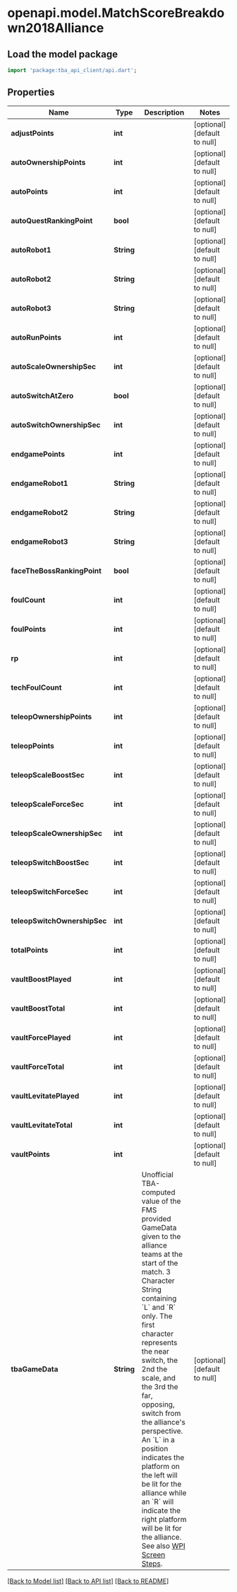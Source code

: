 # openapi.model.MatchScoreBreakdown2018Alliance

## Load the model package

```dart
import 'package:tba_api_client/api.dart';
```

## Properties

| Name                         | Type       | Description                                                                                                                                                                                                                                                                                                                                                                                                                                                                                                                                                                                                                                             | Notes                       |
| ---------------------------- | ---------- | ------------------------------------------------------------------------------------------------------------------------------------------------------------------------------------------------------------------------------------------------------------------------------------------------------------------------------------------------------------------------------------------------------------------------------------------------------------------------------------------------------------------------------------------------------------------------------------------------------------------------------------------------------- | --------------------------- |
| **adjustPoints**             | **int**    |                                                                                                                                                                                                                                                                                                                                                                                                                                                                                                                                                                                                                                                         | [optional][default to null] |
| **autoOwnershipPoints**      | **int**    |                                                                                                                                                                                                                                                                                                                                                                                                                                                                                                                                                                                                                                                         | [optional][default to null] |
| **autoPoints**               | **int**    |                                                                                                                                                                                                                                                                                                                                                                                                                                                                                                                                                                                                                                                         | [optional][default to null] |
| **autoQuestRankingPoint**    | **bool**   |                                                                                                                                                                                                                                                                                                                                                                                                                                                                                                                                                                                                                                                         | [optional][default to null] |
| **autoRobot1**               | **String** |                                                                                                                                                                                                                                                                                                                                                                                                                                                                                                                                                                                                                                                         | [optional][default to null] |
| **autoRobot2**               | **String** |                                                                                                                                                                                                                                                                                                                                                                                                                                                                                                                                                                                                                                                         | [optional][default to null] |
| **autoRobot3**               | **String** |                                                                                                                                                                                                                                                                                                                                                                                                                                                                                                                                                                                                                                                         | [optional][default to null] |
| **autoRunPoints**            | **int**    |                                                                                                                                                                                                                                                                                                                                                                                                                                                                                                                                                                                                                                                         | [optional][default to null] |
| **autoScaleOwnershipSec**    | **int**    |                                                                                                                                                                                                                                                                                                                                                                                                                                                                                                                                                                                                                                                         | [optional][default to null] |
| **autoSwitchAtZero**         | **bool**   |                                                                                                                                                                                                                                                                                                                                                                                                                                                                                                                                                                                                                                                         | [optional][default to null] |
| **autoSwitchOwnershipSec**   | **int**    |                                                                                                                                                                                                                                                                                                                                                                                                                                                                                                                                                                                                                                                         | [optional][default to null] |
| **endgamePoints**            | **int**    |                                                                                                                                                                                                                                                                                                                                                                                                                                                                                                                                                                                                                                                         | [optional][default to null] |
| **endgameRobot1**            | **String** |                                                                                                                                                                                                                                                                                                                                                                                                                                                                                                                                                                                                                                                         | [optional][default to null] |
| **endgameRobot2**            | **String** |                                                                                                                                                                                                                                                                                                                                                                                                                                                                                                                                                                                                                                                         | [optional][default to null] |
| **endgameRobot3**            | **String** |                                                                                                                                                                                                                                                                                                                                                                                                                                                                                                                                                                                                                                                         | [optional][default to null] |
| **faceTheBossRankingPoint**  | **bool**   |                                                                                                                                                                                                                                                                                                                                                                                                                                                                                                                                                                                                                                                         | [optional][default to null] |
| **foulCount**                | **int**    |                                                                                                                                                                                                                                                                                                                                                                                                                                                                                                                                                                                                                                                         | [optional][default to null] |
| **foulPoints**               | **int**    |                                                                                                                                                                                                                                                                                                                                                                                                                                                                                                                                                                                                                                                         | [optional][default to null] |
| **rp**                       | **int**    |                                                                                                                                                                                                                                                                                                                                                                                                                                                                                                                                                                                                                                                         | [optional][default to null] |
| **techFoulCount**            | **int**    |                                                                                                                                                                                                                                                                                                                                                                                                                                                                                                                                                                                                                                                         | [optional][default to null] |
| **teleopOwnershipPoints**    | **int**    |                                                                                                                                                                                                                                                                                                                                                                                                                                                                                                                                                                                                                                                         | [optional][default to null] |
| **teleopPoints**             | **int**    |                                                                                                                                                                                                                                                                                                                                                                                                                                                                                                                                                                                                                                                         | [optional][default to null] |
| **teleopScaleBoostSec**      | **int**    |                                                                                                                                                                                                                                                                                                                                                                                                                                                                                                                                                                                                                                                         | [optional][default to null] |
| **teleopScaleForceSec**      | **int**    |                                                                                                                                                                                                                                                                                                                                                                                                                                                                                                                                                                                                                                                         | [optional][default to null] |
| **teleopScaleOwnershipSec**  | **int**    |                                                                                                                                                                                                                                                                                                                                                                                                                                                                                                                                                                                                                                                         | [optional][default to null] |
| **teleopSwitchBoostSec**     | **int**    |                                                                                                                                                                                                                                                                                                                                                                                                                                                                                                                                                                                                                                                         | [optional][default to null] |
| **teleopSwitchForceSec**     | **int**    |                                                                                                                                                                                                                                                                                                                                                                                                                                                                                                                                                                                                                                                         | [optional][default to null] |
| **teleopSwitchOwnershipSec** | **int**    |                                                                                                                                                                                                                                                                                                                                                                                                                                                                                                                                                                                                                                                         | [optional][default to null] |
| **totalPoints**              | **int**    |                                                                                                                                                                                                                                                                                                                                                                                                                                                                                                                                                                                                                                                         | [optional][default to null] |
| **vaultBoostPlayed**         | **int**    |                                                                                                                                                                                                                                                                                                                                                                                                                                                                                                                                                                                                                                                         | [optional][default to null] |
| **vaultBoostTotal**          | **int**    |                                                                                                                                                                                                                                                                                                                                                                                                                                                                                                                                                                                                                                                         | [optional][default to null] |
| **vaultForcePlayed**         | **int**    |                                                                                                                                                                                                                                                                                                                                                                                                                                                                                                                                                                                                                                                         | [optional][default to null] |
| **vaultForceTotal**          | **int**    |                                                                                                                                                                                                                                                                                                                                                                                                                                                                                                                                                                                                                                                         | [optional][default to null] |
| **vaultLevitatePlayed**      | **int**    |                                                                                                                                                                                                                                                                                                                                                                                                                                                                                                                                                                                                                                                         | [optional][default to null] |
| **vaultLevitateTotal**       | **int**    |                                                                                                                                                                                                                                                                                                                                                                                                                                                                                                                                                                                                                                                         | [optional][default to null] |
| **vaultPoints**              | **int**    |                                                                                                                                                                                                                                                                                                                                                                                                                                                                                                                                                                                                                                                         | [optional][default to null] |
| **tbaGameData**              | **String** | Unofficial TBA-computed value of the FMS provided GameData given to the alliance teams at the start of the match. 3 Character String containing &#x60;L&#x60; and &#x60;R&#x60; only. The first character represents the near switch, the 2nd the scale, and the 3rd the far, opposing, switch from the alliance&#39;s perspective. An &#x60;L&#x60; in a position indicates the platform on the left will be lit for the alliance while an &#x60;R&#x60; will indicate the right platform will be lit for the alliance. See also [WPI Screen Steps](https://wpilib.screenstepslive.com/s/currentCS/m/getting_started/l/826278-2018-game-data-details). | [optional][default to null] |

[[Back to Model list]](../README.md#documentation-for-models) [[Back to API list]](../README.md#documentation-for-api-endpoints) [[Back to README]](../README.md)
